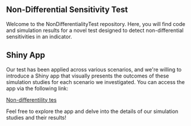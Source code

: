 ## Non-Differential Sensitivity Test

Welcome to the NonDifferentialityTest repository. Here, you will find code and simulation results for a novel test designed to detect non-differential sensitivities in an indicator.

## Shiny App

Our test has been applied across various scenarios, and we're willing to introduce a Shiny app that visually presents the outcomes of these simulation studies for each scenario we investigated. You can access the app via the following link: 

[Non-differentility tes](https://giorgiolimoncella.shinyapps.io/NonDifferentialityTest/)

Feel free to explore the app and delve into the details of our simulation studies and their results!
